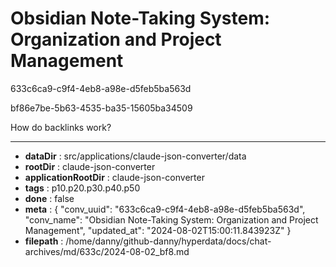 # Obsidian Note-Taking System: Organization and Project Management

633c6ca9-c9f4-4eb8-a98e-d5feb5ba563d

bf86e7be-5b63-4535-ba35-15605ba34509

How do backlinks work?

---

* **dataDir** : src/applications/claude-json-converter/data
* **rootDir** : claude-json-converter
* **applicationRootDir** : claude-json-converter
* **tags** : p10.p20.p30.p40.p50
* **done** : false
* **meta** : {
  "conv_uuid": "633c6ca9-c9f4-4eb8-a98e-d5feb5ba563d",
  "conv_name": "Obsidian Note-Taking System: Organization and Project Management",
  "updated_at": "2024-08-02T15:00:11.843923Z"
}
* **filepath** : /home/danny/github-danny/hyperdata/docs/chat-archives/md/633c/2024-08-02_bf8.md